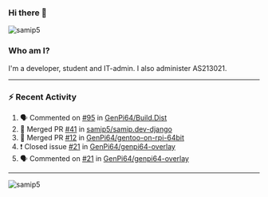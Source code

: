 ### Hi there 👋

<img src="https://komarev.com/ghpvc/?username=samip5&style=flat-square" alt="samip5" />

### Who am I?
I'm a developer, student and IT-admin. I also administer AS213021.

---
### :zap: Recent Activity
<!--START_SECTION:activity-->
1. 🗣 Commented on [#95](https://github.com/GenPi64/Build.Dist/issues/95) in [GenPi64/Build.Dist](https://github.com/GenPi64/Build.Dist)
2. 🎉 Merged PR [#41](https://github.com/samip5/samip.dev-django/pull/41) in [samip5/samip.dev-django](https://github.com/samip5/samip.dev-django)
3. 🎉 Merged PR [#12](https://github.com/GenPi64/gentoo-on-rpi-64bit/pull/12) in [GenPi64/gentoo-on-rpi-64bit](https://github.com/GenPi64/gentoo-on-rpi-64bit)
4. ❗️ Closed issue [#21](https://github.com/GenPi64/genpi64-overlay/issues/21) in [GenPi64/genpi64-overlay](https://github.com/GenPi64/genpi64-overlay)
5. 🗣 Commented on [#21](https://github.com/GenPi64/genpi64-overlay/issues/21) in [GenPi64/genpi64-overlay](https://github.com/GenPi64/genpi64-overlay)
<!--END_SECTION:activity-->
---

<img align="center" src="https://github-readme-stats.vercel.app/api?username=samip5&show_icons=true" alt="samip5" />
